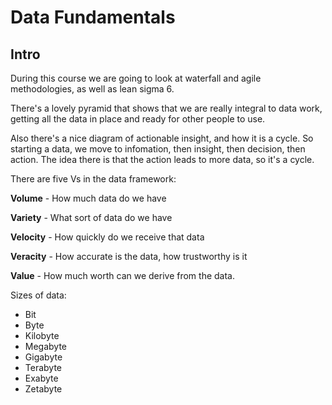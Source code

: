 # Data Fundamentals
## Intro
During this course we are going to look at waterfall and agile methodologies, as well as lean sigma 6.

There's a lovely pyramid that shows that we are really integral to data work, getting all the data in place and ready for other people to use.

Also there's a nice diagram of actionable insight, and how it is a cycle. So starting a data, we move to infomation, then insight, then decision, then action. 
The idea there is that the action leads to more data, so it's a cycle.

There are five Vs in the data framework:

**Volume** - How much data do we have

**Variety** - What sort of data do we have

**Velocity** - How quickly do we receive that data

**Veracity** - How accurate is the data, how trustworthy is it

**Value** - How much worth can we derive from the data. 

Sizes of data:
+ Bit
+ Byte
+ Kilobyte
+ Megabyte
+ Gigabyte
+ Terabyte
+ Exabyte
+ Zetabyte
